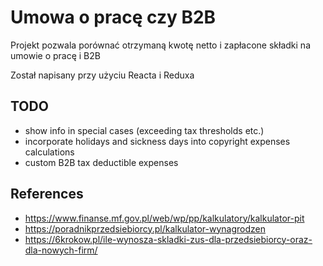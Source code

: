 # Umowa o pracę czy B2B
Projekt pozwala porównać otrzymaną kwotę netto i zapłacone składki na umowie o pracę i B2B

Został napisany przy użyciu Reacta i Reduxa

## TODO
- show info in special cases (exceeding tax thresholds etc.)
- incorporate holidays and sickness days into copyright expenses calculations
- custom B2B tax deductible expenses

## References
- https://www.finanse.mf.gov.pl/web/wp/pp/kalkulatory/kalkulator-pit
- https://poradnikprzedsiebiorcy.pl/kalkulator-wynagrodzen
- https://6krokow.pl/ile-wynosza-skladki-zus-dla-przedsiebiorcy-oraz-dla-nowych-firm/